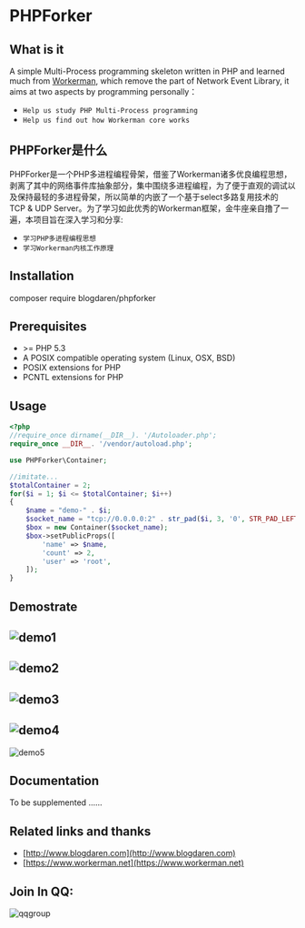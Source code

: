 # PHPForker

## What is it
A simple Multi-Process programming skeleton written in PHP and learned much from [Workerman](https://www.workerman.net), which remove the part of Network Event Library, it aims at two aspects by programming personally：
* `Help us study PHP Multi-Process programming` 
* `Help us find out how Workerman core works` 

## PHPForker是什么
PHPForker是一个PHP多进程编程骨架，借鉴了Workerman诸多优良编程思想，剥离了其中的网络事件库抽象部分，集中围绕多进程编程，为了便于直观的调试以及保持最轻的多进程骨架，所以简单的内嵌了一个基于select多路复用技术的 TCP & UDP Server。为了学习如此优秀的Workerman框架，金牛座亲自撸了一遍，本项目旨在深入学习和分享:
* `学习PHP多进程编程思想` 
* `学习Workerman内核工作原理`

## Installation
composer require blogdaren/phpforker

## Prerequisites
* \>= PHP 5.3
* A POSIX compatible operating system (Linux, OSX, BSD)  
* POSIX extensions for PHP  
* PCNTL extensions for PHP  

## Usage

```php
<?php
//require_once dirname(__DIR__). '/Autoloader.php';
require_once __DIR__. '/vendor/autoload.php';

use PHPForker\Container;

//imitate...
$totalContainer = 2;
for($i = 1; $i <= $totalContainer; $i++)
{
    $name = "demo-" . $i;
    $socket_name = "tcp://0.0.0.0:2" . str_pad($i, 3, '0', STR_PAD_LEFT);
    $box = new Container($socket_name);
    $box->setPublicProps([
        'name' => $name,
        'count' => 2,
        'user' => 'root',
    ]);
}
```

## Demostrate
![demo1](https://github.com/blogdaren/PHPForker/blob/master/Image/demo1.png)
----
![demo2](https://github.com/blogdaren/PHPForker/blob/master/Image/demo2.png)
----
![demo3](https://github.com/blogdaren/PHPForker/blob/master/Image/demo3.png)
----
![demo4](https://github.com/blogdaren/PHPForker/blob/master/Image/demo4.png)
----
![demo5](https://github.com/blogdaren/PHPForker/blob/master/Image/demo5.png)

## Documentation
To be supplemented ...... 

## Related links and thanks

* [http://www.blogdaren.com](http://www.blogdaren.com)
* [https://www.workerman.net](https://www.workerman.net)

## Join In QQ:
![qqgroup](https://github.com/blogdaren/PHPForker/blob/master/Image/qqgroup.png)

